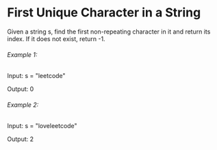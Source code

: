 # First Unique Character in a String

Given a string s, find the first non-repeating character in it and return its index. If it does not exist, return -1.

###### Example 1:

Input: s = "leetcode"

Output: 0

###### Example 2:

Input: s = "loveleetcode"

Output: 2
